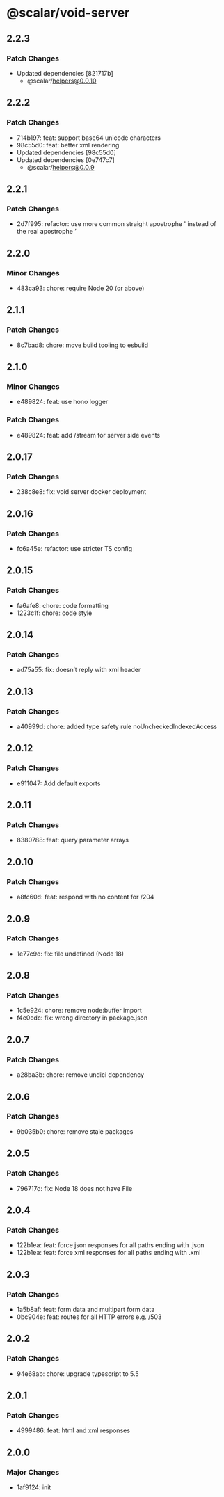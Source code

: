 # @scalar/void-server

## 2.2.3

### Patch Changes

- Updated dependencies [821717b]
  - @scalar/helpers@0.0.10

## 2.2.2

### Patch Changes

- 714b197: feat: support base64 unicode characters
- 98c55d0: feat: better xml rendering
- Updated dependencies [98c55d0]
- Updated dependencies [0e747c7]
  - @scalar/helpers@0.0.9

## 2.2.1

### Patch Changes

- 2d7f995: refactor: use more common straight apostrophe ' instead of the real apostrophe ’

## 2.2.0

### Minor Changes

- 483ca93: chore: require Node 20 (or above)

## 2.1.1

### Patch Changes

- 8c7bad8: chore: move build tooling to esbuild

## 2.1.0

### Minor Changes

- e489824: feat: use hono logger

### Patch Changes

- e489824: feat: add /stream for server side events

## 2.0.17

### Patch Changes

- 238c8e8: fix: void server docker deployment

## 2.0.16

### Patch Changes

- fc6a45e: refactor: use stricter TS config

## 2.0.15

### Patch Changes

- fa6afe8: chore: code formatting
- 1223c1f: chore: code style

## 2.0.14

### Patch Changes

- ad75a55: fix: doesn’t reply with xml header

## 2.0.13

### Patch Changes

- a40999d: chore: added type safety rule noUncheckedIndexedAccess

## 2.0.12

### Patch Changes

- e911047: Add default exports

## 2.0.11

### Patch Changes

- 8380788: feat: query parameter arrays

## 2.0.10

### Patch Changes

- a8fc60d: feat: respond with no content for /204

## 2.0.9

### Patch Changes

- 1e77c9d: fix: file undefined (Node 18)

## 2.0.8

### Patch Changes

- 1c5e924: chore: remove node:buffer import
- f4e0edc: fix: wrong directory in package.json

## 2.0.7

### Patch Changes

- a28ba3b: chore: remove undici dependency

## 2.0.6

### Patch Changes

- 9b035b0: chore: remove stale packages

## 2.0.5

### Patch Changes

- 796717d: fix: Node 18 does not have File

## 2.0.4

### Patch Changes

- 122b1ea: feat: force json responses for all paths ending with .json
- 122b1ea: feat: force xml responses for all paths ending with .xml

## 2.0.3

### Patch Changes

- 1a5b8af: feat: form data and multipart form data
- 0bc904e: feat: routes for all HTTP errors e.g. /503

## 2.0.2

### Patch Changes

- 94e68ab: chore: upgrade typescript to 5.5

## 2.0.1

### Patch Changes

- 4999486: feat: html and xml responses

## 2.0.0

### Major Changes

- 1af9124: init
